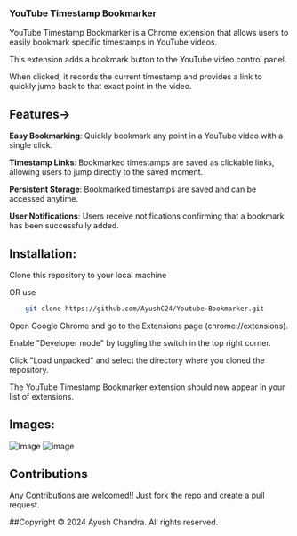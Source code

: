 ### **YouTube Timestamp Bookmarker**

YouTube Timestamp Bookmarker is a Chrome extension that allows users to easily bookmark specific timestamps in YouTube videos. 

This extension adds a bookmark button to the YouTube video control panel.

When clicked, it records the current timestamp and provides a link to quickly jump back to that exact point in the video.

## **Features**->

**Easy Bookmarking**: Quickly bookmark any point in a YouTube video with a single click.

**Timestamp Links**: Bookmarked timestamps are saved as clickable links, allowing users to jump directly to the saved moment.

**Persistent Storage**: Bookmarked timestamps are saved and can be accessed anytime.

**User Notifications**: Users receive notifications confirming that a bookmark has been successfully added.



## **Installation**:

Clone this repository to your local machine

OR use 
```sh
    git clone https://github.com/AyushC24/Youtube-Bookmarker.git
```
Open Google Chrome and go to the Extensions page (chrome://extensions).

Enable "Developer mode" by toggling the switch in the top right corner.

Click "Load unpacked" and select the directory where you cloned the repository.

The YouTube Timestamp Bookmarker extension should now appear in your list of extensions.

## Images:
![image](https://github.com/AyushC24/Youtube-Bookmarker/assets/97463208/20d382e7-ef83-4d3f-9cb7-e48a8d45c0cc)
![image](https://github.com/AyushC24/Youtube-Bookmarker/assets/97463208/c758826b-95f1-4fff-832b-2101cf622ae5)

## Contributions
Any Contributions are welcomed!! Just fork the repo and create a pull request.

##Copyright
© 2024 Ayush Chandra. All rights reserved.



